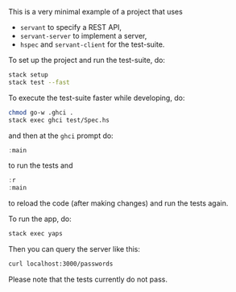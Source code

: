 This is a very minimal example of a project that uses

- `servant` to specify a REST API,
- `servant-server` to implement a server,
- `hspec` and `servant-client` for the test-suite.

To set up the project and run the test-suite, do:

``` bash
stack setup
stack test --fast
```

To execute the test-suite faster while developing, do:
``` bash
chmod go-w .ghci .
stack exec ghci test/Spec.hs
```

and then at the `ghci` prompt do:

``` haskell
:main
```

to run the tests and

``` haskell
:r
:main
```

to reload the code (after making changes) and run the tests again.

To run the app, do:

``` bash
stack exec yaps
```

Then you can query the server like this:

``` bash
curl localhost:3000/passwords
```

Please note that the tests currently do not pass.
